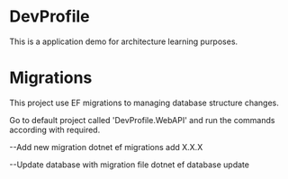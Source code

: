 # DevProfile
This is a application demo for architecture learning purposes.

# Migrations
This project use EF migrations to managing database structure changes.

Go to default project called 'DevProfile.WebAPI' and run the commands according with required.

--Add new migration
dotnet ef migrations add X.X.X

--Update database with migration file
dotnet ef database update